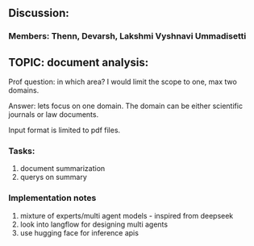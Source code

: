 ## Discussion:
### Members: Thenn, Devarsh, Lakshmi Vyshnavi Ummadisetti

## TOPIC: document analysis:
Prof question: in which area? I would limit the scope to one, max two domains.

Answer: lets focus on one domain. The domain can be either scientific journals or law documents.

Input format is limited to pdf files.

### Tasks:
1. document summarization
2. querys on summary


### Implementation notes
1. mixture of experts/multi agent models - inspired from deepseek
2. look into langflow for designing multi agents
3. use hugging face for inference apis


